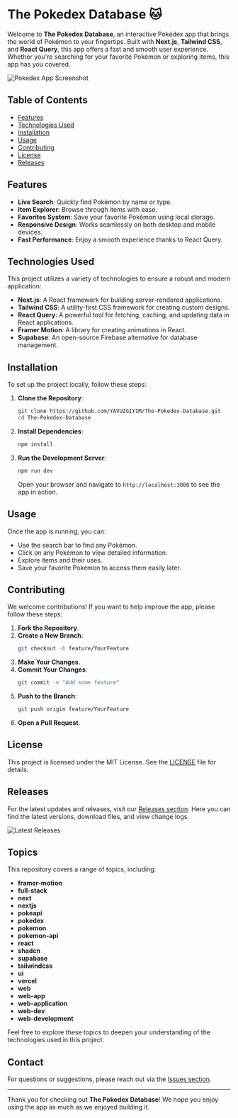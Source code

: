 # The Pokedex Database 🐱

Welcome to **The Pokedex Database**, an interactive Pokédex app that brings the world of Pokémon to your fingertips. Built with **Next.js**, **Tailwind CSS**, and **React Query**, this app offers a fast and smooth user experience. Whether you're searching for your favorite Pokémon or exploring items, this app has you covered.

![Pokedex App Screenshot](https://via.placeholder.com/800x400.png?text=Pokedex+App+Screenshot)

## Table of Contents

- [Features](#features)
- [Technologies Used](#technologies-used)
- [Installation](#installation)
- [Usage](#usage)
- [Contributing](#contributing)
- [License](#license)
- [Releases](#releases)

## Features

- **Live Search**: Quickly find Pokémon by name or type.
- **Item Explorer**: Browse through items with ease.
- **Favorites System**: Save your favorite Pokémon using local storage.
- **Responsive Design**: Works seamlessly on both desktop and mobile devices.
- **Fast Performance**: Enjoy a smooth experience thanks to React Query.

## Technologies Used

This project utilizes a variety of technologies to ensure a robust and modern application:

- **Next.js**: A React framework for building server-rendered applications.
- **Tailwind CSS**: A utility-first CSS framework for creating custom designs.
- **React Query**: A powerful tool for fetching, caching, and updating data in React applications.
- **Framer Motion**: A library for creating animations in React.
- **Supabase**: An open-source Firebase alternative for database management.

## Installation

To set up the project locally, follow these steps:

1. **Clone the Repository**:
   ```bash
   git clone https://github.com/YAVUZGIYIM/The-Pokedex-Database.git
   cd The-Pokedex-Database
   ```

2. **Install Dependencies**:
   ```bash
   npm install
   ```

3. **Run the Development Server**:
   ```bash
   npm run dev
   ```
   Open your browser and navigate to `http://localhost:3000` to see the app in action.

## Usage

Once the app is running, you can:

- Use the search bar to find any Pokémon.
- Click on any Pokémon to view detailed information.
- Explore items and their uses.
- Save your favorite Pokémon to access them easily later.

## Contributing

We welcome contributions! If you want to help improve the app, please follow these steps:

1. **Fork the Repository**.
2. **Create a New Branch**:
   ```bash
   git checkout -b feature/YourFeature
   ```
3. **Make Your Changes**.
4. **Commit Your Changes**:
   ```bash
   git commit -m "Add some feature"
   ```
5. **Push to the Branch**:
   ```bash
   git push origin feature/YourFeature
   ```
6. **Open a Pull Request**.

## License

This project is licensed under the MIT License. See the [LICENSE](LICENSE) file for details.

## Releases

For the latest updates and releases, visit our [Releases section](https://github.com/YAVUZGIYIM/The-Pokedex-Database/releases). Here you can find the latest versions, download files, and view change logs.

![Latest Releases](https://img.shields.io/badge/Latest%20Releases-v1.0.0-blue)

## Topics

This repository covers a range of topics, including:

- **framer-motion**
- **full-stack**
- **next**
- **nextjs**
- **pokeapi**
- **pokedex**
- **pokemon**
- **pokemon-api**
- **react**
- **shadcn**
- **supabase**
- **tailwindcss**
- **ui**
- **vercel**
- **web**
- **web-app**
- **web-application**
- **web-dev**
- **web-development**

Feel free to explore these topics to deepen your understanding of the technologies used in this project.

## Contact

For questions or suggestions, please reach out via the [Issues section](https://github.com/YAVUZGIYIM/The-Pokedex-Database/issues).

---

Thank you for checking out **The Pokedex Database**! We hope you enjoy using the app as much as we enjoyed building it.
